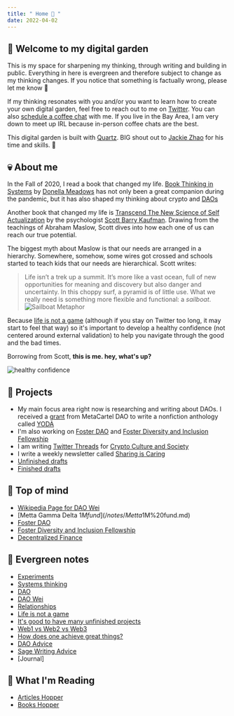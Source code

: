 ```yaml
---
title: " Home 🍊 "
date: 2022-04-02
---
```


## 🤖 Welcome to my digital garden
This is my space for sharpening my thinking, through writing and building in public. Everything in here is evergreen and therefore subject to change as my thinking changes. If you notice that something is factually wrong, please let me know 🙏

If my thinking resonates with you and/or you want to learn how to create your own digital garden, feel free to reach out to me on [Twitter](https://twitter.com/RikaGoldberg). You can also [schedule a coffee chat](https://calendly.com/rikagoldberg628/30min?back=1&month=2022-04) with me. If you live in the Bay Area, I am very down to meet up IRL because in-person coffee chats are the best. 

This digital garden is built with [Quartz](https://quartz.jzhao.xyz/). BIG shout out to [Jackie Zhao](https://jzhao.xyz/) for his time and skills. 🙏


## 💀 About me
In the Fall of 2020, I read a book that changed my life. [Book Thinking in Systems](quartz/content/notes/Book%20Thinking%20in%20Systems.md) by [Donella Meadows](/notes/Donella%20Meadows.md)
has not only been a great companion during the pandemic, but it has also shaped my thinking about crypto and [DAOs](/notes/DAO.md) 

Another book that changed my life is [Transcend The New Science of Self Actualization](/notes/Transcend%20The%20New%20Science%20of%20Self%20Actualization.md) by the psychologist [Scott Barry Kaufman](/notes/Scott%20Barry%20Kaufman.md). Drawing from the teachings of Abraham Maslow, Scott dives into how each one of us can reach our true potential. 

The biggest myth about Maslow is that our needs are arranged in a hierarchy. Somewhere, somehow, some wires got crossed and schools started to teach kids that our needs are hierarchical. Scott writes: 
> Life isn’t a trek up a summit. It’s more like a vast ocean, full of new opportunities for meaning and discovery but also danger and uncertainty. In this choppy surf, a pyramid is of little use. What we really need is something more flexible and functional: a _sailboat_. 
![Sailboat Metaphor](/images/Sailboat%20Metaphor.png) 

Because [life is not a game](/notes/life%20is%20not%20a%20game.md) (although if you stay on Twitter too long, it may start to feel that way) so it's important to develop a healthy confidence (not centered around external validation) to help you navigate through the good and the bad times. 

Borrowing from Scott, **this is me. hey, what's up?**

![healthy confidence](/images/healthy%20confidence.png)

## 📒 Projects
* My main focus area right now is researching and writing about DAOs. I received a [grant](https://forum.metacartel.org/t/proposal-an-open-source-anthology-of-stories-about-daos/1331) from MetaCartel DAO to write a nonfiction anthology called [YODA](/notes/YODA.md)
* I'm also working on [Foster DAO](/notes/Foster%20DAO.md) and [Foster Diversity and Inclusion Fellowship](/notes/Foster%20Diversity%20and%20Inclusion%20Fellowship.md)
* I am writing [Twitter Threads](/ccs) for [Crypto Culture and Society](https://app.station.express/terminal/ccs/initiative-board)
* I write a weekly newsletter called [Sharing is Caring](/newsletter)
* [Unfinished drafts](/notes/Unfinished%20drafts.md)
* [Finished drafts](/notes/Finished%20drafts.md)

## 🧠 Top of mind
* [Wikipedia Page for DAO Wei](/notes/Wikipedia%20Page%20for%20DAO%20Wei.md)
* [Metta Gamma Delta $1M fund](/notes/Metta%20Gamma%20Delta%20$1M%20fund.md)
* [Foster DAO](/notes/Foster%20DAO.md)
* [Foster Diversity and Inclusion Fellowship](/notes/Foster%20Diversity%20and%20Inclusion%20Fellowship.md)
* [Decentralized Finance](/notes/Decentralized%20Finance.md)


## 🌲 Evergreen notes
* [Experiments](/notes/Experiments.md)
* [Systems thinking](/notes/Systems%20thinking.md)
* [DAO](/notes/DAO.md)
* [DAO Wei](/notes/DAO%20Wei.md)
* [Relationships](/notes/Relationships.md)
* [Life is not a game](/notes/life%20is%20not%20a%20game.md)
* [It's good to have many unfinished projects](/notes/It's%20good%20to%20have%20many%20unfinished%20projects.md)
* [Web1 vs Web2 vs Web3](/notes/Web1%20vs%20Web2%20vs%20Web3.md)
* [How does one achieve great things?](/notes/How%20does%20one%20achieve%20great%20things?.md)
* [DAO Advice](/notes/DAO%20Advice.md) 
* [Sage Writing Advice](/notes/Sage%20Writing%20Advice.md)
* [Journal]
## 📗 What I'm Reading 
* [Articles Hopper](/notes/Articles%20Hopper.md)
* [Books Hopper](/notes/Books%20Hopper.md)




